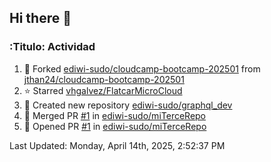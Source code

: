 ## Hi there 👋

<!--
**ediwi-sudo/ediwi-sudo** is a ✨ _special_ ✨ repository because its `README.md` (this file) appears on your GitHub profile.

Here are some ideas to get you started:

- 🔭 I’m currently working on ...
- 🌱 I’m currently learning ...
- 👯 I’m looking to collaborate on ...
- 🤔 I’m looking for help with ...
- 💬 Ask me about ...
- 📫 How to reach me: ...
- 😄 Pronouns: ...
- ⚡ Fun fact: ...
-->


### :Titulo: Actividad
<!--RECENT_ACTIVITY:start-->
1. 🔱 Forked [ediwi-sudo/cloudcamp-bootcamp-202501](https://github.com/ediwi-sudo/cloudcamp-bootcamp-202501) from [jthan24/cloudcamp-bootcamp-202501](https://github.com/jthan24/cloudcamp-bootcamp-202501)
2. ⭐ Starred [vhgalvez/FlatcarMicroCloud](https://github.com/vhgalvez/FlatcarMicroCloud)
3. 📔 Created new repository [ediwi-sudo/graphql_dev](https://github.com/ediwi-sudo/graphql_dev)
4. 🎉 Merged PR [#1](https://github.com/ediwi-sudo/miTerceRepo/pull/1) in [ediwi-sudo/miTerceRepo](https://github.com/ediwi-sudo/miTerceRepo)
5. 💪 Opened PR [#1](https://github.com/ediwi-sudo/miTerceRepo/pull/1) in [ediwi-sudo/miTerceRepo](https://github.com/ediwi-sudo/miTerceRepo)
<!--RECENT_ACTIVITY:end-->
<!--RECENT_ACTIVITY:last_update-->
Last Updated: Monday, April 14th, 2025, 2:52:37 PM
<!--RECENT_ACTIVITY:last_update_end-->